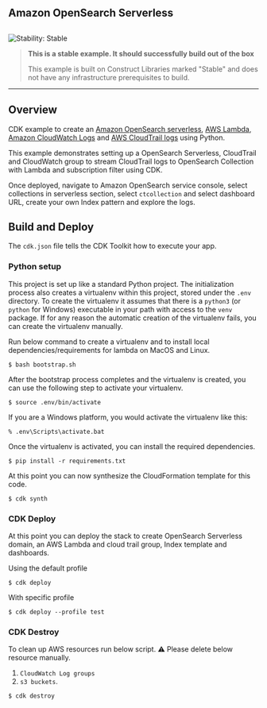 ## Amazon OpenSearch Serverless

## <!--BEGIN STABILITY BANNER-->

![Stability: Stable](https://img.shields.io/badge/stability-Stable-success.svg?style=for-the-badge)

> **This is a stable example. It should successfully build out of the box**
>
> This example is built on Construct Libraries marked "Stable" and does not have any infrastructure prerequisites to build.

---

<!--END STABILITY BANNER-->

## Overview

CDK example to create an [Amazon OpenSearch serverless](https://aws.amazon.com/opensearch-service/features/serverless/), [AWS Lambda](https://aws.amazon.com/pm/lambda), [Amazon CloudWatch Logs](https://docs.aws.amazon.com/AmazonCloudWatch/latest/logs/WhatIsCloudWatchLogs.html) and [AWS CloudTrail logs](https://docs.aws.amazon.com/awscloudtrail/latest/userguide/cloudtrail-user-guide.html) using Python.

This example demonstrates setting up a OpenSearch Serverless, CloudTrail and CloudWatch group to stream CloudTrail logs to OpenSearch Collection with Lambda and subscription filter using CDK.

Once deployed, navigate to Amazon OpenSearch service console, select collections in serverless section, select `ctcollection` and select dashboard URL, create your own Index pattern and explore the logs.

## Build and Deploy

The `cdk.json` file tells the CDK Toolkit how to execute your app.

### Python setup

This project is set up like a standard Python project. The initialization process also creates a virtualenv within this project, stored under the `.env` directory. To create the virtualenv it assumes that there is a `python3` (or `python` for Windows) executable in your path with access to the `venv` package. If for any reason the automatic creation of the virtualenv fails, you can create the virtualenv manually.

Run below command to create a virtualenv and to install local dependencies/requirements for lambda on MacOS and Linux.

```
$ bash bootstrap.sh
```

After the bootstrap process completes and the virtualenv is created, you can use the following step to activate your virtualenv.

```
$ source .env/bin/activate
```

If you are a Windows platform, you would activate the virtualenv like this:

```
% .env\Scripts\activate.bat
```

Once the virtualenv is activated, you can install the required dependencies.

```
$ pip install -r requirements.txt
```

At this point you can now synthesize the CloudFormation template for this code.

```
$ cdk synth
```

### CDK Deploy

At this point you can deploy the stack to create OpenSearch Serverless domain, an AWS Lambda and cloud trail group, Index template and dashboards.

Using the default profile

```
$ cdk deploy
```

With specific profile

```
$ cdk deploy --profile test
```

### CDK Destroy

To clean up AWS resources run below script.
⚠️ Please delete below resource manually.

1. `CloudWatch Log groups`
2. `s3 buckets`.

```
$ cdk destroy
```

